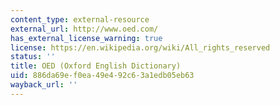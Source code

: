```yaml
---
content_type: external-resource
external_url: http://www.oed.com/
has_external_license_warning: true
license: https://en.wikipedia.org/wiki/All_rights_reserved
status: ''
title: OED (Oxford English Dictionary)
uid: 886da69e-f0ea-49e4-92c6-3a1edb05eb63
wayback_url: ''
---
```

